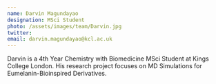 ```yaml
---
name: Darvin Magundayao
designation: MSci Student
photo: /assets/images/team/Darvin.jpg
twitter: 
email: darvin.magundayao@kcl.ac.uk
---
```


Darvin is a 4th Year Chemistry with Biomedicine MSci Student at Kings College London. His research project focuses on MD Simulations for Eumelanin-Bioinspired Derivatives.
